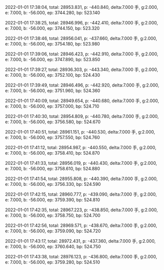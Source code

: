 2022-01-01 17:38:04, total: 28953.831, p: -440.840, delta:7.000 手, g:2.000, e: 7.000, b: -56.000, ep: 3744.280, bp: 523.140

2022-01-01 17:38:25, total: 28946.996, p: -442.410, delta:7.000 手, g:2.000, e: 7.000, b: -56.000, ep: 3744.150, bp: 523.320

2022-01-01 17:38:46, total: 28956.041, p: -437.660, delta:7.000 手, g:2.000, e: 7.000, b: -56.000, ep: 3754.180, bp: 523.980

2022-01-01 17:39:06, total: 28946.423, p: -442.910, delta:7.000 手, g:2.000, e: 7.000, b: -56.000, ep: 3747.890, bp: 523.850

2022-01-01 17:39:27, total: 28936.303, p: -443.340, delta:7.000 手, g:2.000, e: 7.000, b: -56.000, ep: 3752.100, bp: 524.430

2022-01-01 17:39:49, total: 28946.496, p: -442.920, delta:7.000 手, g:2.000, e: 7.000, b: -56.000, ep: 3751.960, bp: 524.360

2022-01-01 17:40:09, total: 28949.654, p: -440.680, delta:7.000 手, g:2.000, e: 7.000, b: -56.000, ep: 3757.000, bp: 524.710

2022-01-01 17:40:30, total: 28954.809, p: -440.780, delta:7.000 手, g:2.000, e: 7.000, b: -56.000, ep: 3756.580, bp: 524.670

2022-01-01 17:40:51, total: 28961.151, p: -440.530, delta:7.000 手, g:2.000, e: 7.000, b: -56.000, ep: 3757.550, bp: 524.760

2022-01-01 17:41:12, total: 28954.987, p: -440.550, delta:7.000 手, g:2.000, e: 7.000, b: -56.000, ep: 3758.410, bp: 524.870

2022-01-01 17:41:33, total: 28956.019, p: -440.430, delta:7.000 手, g:2.000, e: 7.000, b: -56.000, ep: 3758.610, bp: 524.880

2022-01-01 17:41:54, total: 28955.808, p: -440.390, delta:7.000 手, g:2.000, e: 7.000, b: -56.000, ep: 3756.330, bp: 524.590

2022-01-01 17:42:15, total: 28960.777, p: -439.090, delta:7.000 手, g:2.000, e: 7.000, b: -56.000, ep: 3759.390, bp: 524.810

2022-01-01 17:42:35, total: 28967.223, p: -438.850, delta:7.000 手, g:2.000, e: 7.000, b: -56.000, ep: 3758.750, bp: 524.700

2022-01-01 17:42:56, total: 28969.571, p: -438.670, delta:7.000 手, g:2.000, e: 7.000, b: -56.000, ep: 3759.090, bp: 524.720

2022-01-01 17:43:17, total: 28972.431, p: -437.360, delta:7.000 手, g:2.000, e: 7.000, b: -56.000, ep: 3760.640, bp: 524.750

2022-01-01 17:43:38, total: 28976.123, p: -436.800, delta:7.000 手, g:2.000, e: 7.000, b: -56.000, ep: 3759.280, bp: 524.510
